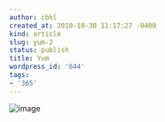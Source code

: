 ```yaml
---
author: cbhl
created_at: 2010-10-30 11:17:27 -0400
kind: article
slug: yum-2
status: publish
title: Yum
wordpress_id: '644'
tags:
- '365'
---
```


![image](http://images.azuresky.ca/blog/wp-content/uploads/2010/10/wpid-IMG_20101026_200057.jpg)

